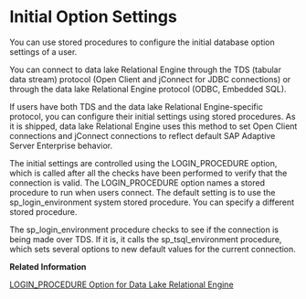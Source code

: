 <!-- loioa62a7e4a84f2101590b5985c24412166 -->

# Initial Option Settings

You can use stored procedures to configure the initial database option settings of a user.

You can connect to data lake Relational Engine through the TDS \(tabular data stream\) protocol \(Open Client and jConnect for JDBC connections\) or through the data lake Relational Engine protocol \(ODBC, Embedded SQL\).

If users have both TDS and the data lake Relational Engine-specific protocol, you can configure their initial settings using stored procedures. As it is shipped, data lake Relational Engine uses this method to set Open Client connections and jConnect connections to reflect default SAP Adaptive Server Enterprise behavior.

The initial settings are controlled using the LOGIN\_PROCEDURE option, which is called after all the checks have been performed to verify that the connection is valid. The LOGIN\_PROCEDURE option names a stored procedure to run when users connect. The default setting is to use the sp\_login\_environment system stored procedure. You can specify a different stored procedure.

The sp\_login\_environment procedure checks to see if the connection is being made over TDS. If it is, it calls the sp\_tsql\_environment procedure, which sets several options to new default values for the current connection.

**Related Information**  


[LOGIN\_PROCEDURE Option for Data Lake Relational Engine](login-procedure-option-for-data-lake-relational-engine-a63d00e.md "Specifies a login procedure that sets connection compatibility options at start-up.")

